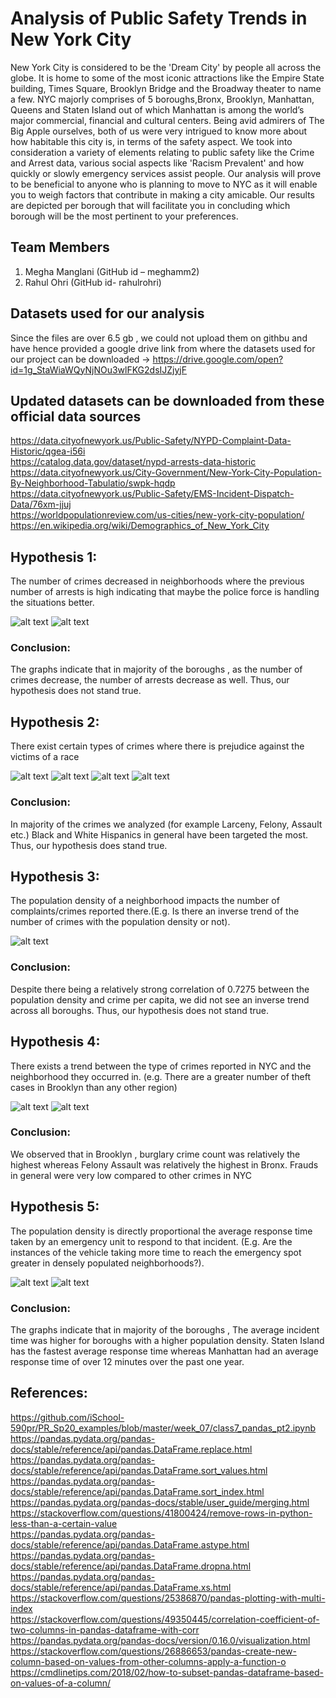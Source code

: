 # Analysis of Public Safety Trends in New York City

New York City is considered to be the 'Dream City' by people all across the globe. It is home to some of the most iconic attractions like the Empire State building, Times Square, Brooklyn Bridge and the Broadway theater to name a few. NYC majorly comprises of 5 boroughs,Bronx, Brooklyn, Manhattan, Queens and Staten Island out of which Manhattan is among the world’s major commercial, financial and cultural centers. Being avid admirers of The Big Apple ourselves, both of us were very intrigued to know more about how habitable this city is, in terms of the safety aspect. We took into consideration a variety of elements relating to public safety like the Crime and Arrest data, various social aspects like 'Racism Prevalent' and how quickly or slowly emergency services assist people. Our analysis will prove to be beneficial to anyone who is planning to move to NYC as it will enable you to weigh factors that contribute in making a city amicable. Our results are depicted per borough that will facilitate you in concluding which borough will be the most pertinent to your preferences.


## Team Members
1) Megha Manglani (GitHub id – meghamm2)
2) Rahul Ohri (GitHub id- rahulrohri)


## Datasets used for our analysis
Since the files are over 6.5 gb , we could not upload them on githbu and have hence provided a google drive link from where the datasets used for our project can be downloaded -> https://drive.google.com/open?id=1g_StaWiaWQyNjNOu3wlFKG2dsIJZjyjF


## Updated datasets can be downloaded from these official data sources
https://data.cityofnewyork.us/Public-Safety/NYPD-Complaint-Data-Historic/qgea-i56i<br /> 
https://catalog.data.gov/dataset/nypd-arrests-data-historic<br /> 
https://data.cityofnewyork.us/City-Government/New-York-City-Population-By-Neighborhood-Tabulatio/swpk-hqdp<br /> 
https://data.cityofnewyork.us/Public-Safety/EMS-Incident-Dispatch-Data/76xm-jjuj<br /> 
https://worldpopulationreview.com/us-cities/new-york-city-population/ <br/>
https://en.wikipedia.org/wiki/Demographics_of_New_York_City<br/> 


## Hypothesis 1:
The number of crimes decreased in neighborhoods where the previous number of arrests is high indicating that maybe the police force is handling the situations better.

![alt text](https://github.com/rahulrohri/final_project_2020Sp/blob/master/Images/Hypothesis%201%20-%20Part%201.PNG?raw=true)
![alt text](https://github.com/rahulrohri/final_project_2020Sp/blob/master/Images/Hypothesis%201%20-%20Part%202.PNG?raw=true)

### Conclusion: 
The graphs indicate that in majority of the boroughs , as the number of crimes decrease, the number of arrests decrease as well. Thus, our hypothesis does not stand true.


## Hypothesis 2:
There exist certain types of crimes where there is prejudice against the victims of a race

![alt text](https://github.com/rahulrohri/final_project_2020Sp/blob/master/Images/Hypothesis%202%20-%20Part%201.PNG?raw=true)
![alt text](https://github.com/rahulrohri/final_project_2020Sp/blob/master/Images/Hypothesis%202%20-%20Part%202.PNG?raw=true)
![alt text](https://github.com/rahulrohri/final_project_2020Sp/blob/master/Images/Hypothesis%202%20-%20Part%203.PNG?raw=true)
![alt text](https://github.com/rahulrohri/final_project_2020Sp/blob/master/Images/Hypothesis%202%20-%20Part%204.PNG?raw=true)

### Conclusion: 
In majority of the crimes we analyzed (for example Larceny, Felony, Assault etc.) Black and White Hispanics in general have been targeted the most. Thus, our hypothesis does stand true.

## Hypothesis 3:
The population density of a neighborhood impacts the number of complaints/crimes reported there.(E.g. Is there an inverse trend of the number of crimes with the population density or not).

![alt text](https://github.com/rahulrohri/final_project_2020Sp/blob/master/Images/Hypothesis%203.PNG?raw=true)

### Conclusion: 
Despite there being a relatively strong correlation of 0.7275 between the population density and crime per capita, we did not see an inverse trend across all boroughs. Thus, our hypothesis does not stand true.

## Hypothesis 4:
There exists a trend between the type of crimes reported in NYC and the neighborhood they occurred in. (e.g. There are a greater number of theft cases in Brooklyn than any other region)

![alt text](https://github.com/rahulrohri/final_project_2020Sp/blob/master/Images/Hypothesis%204%20-%20Part%201.PNG?raw=true)
![alt text](https://github.com/rahulrohri/final_project_2020Sp/blob/master/Images/Hypothesis%204%20-%20Part%202.PNG?raw=true)

### Conclusion: 
We observed that in Brooklyn , burglary crime count was relatively the highest whereas Felony Assault was relatively the highest in Bronx. Frauds in general were very low compared to other crimes in NYC

## Hypothesis 5:
The population density is directly proportional the average response time taken by an emergency unit to respond to that incident. (E.g. Are the instances of the vehicle taking more time to reach the emergency spot greater in densely populated neighborhoods?).

![alt text](https://github.com/rahulrohri/final_project_2020Sp/blob/master/Images/Hypothesis%205%20-%20Part%201.PNG?raw=true)
![alt text](https://github.com/rahulrohri/final_project_2020Sp/blob/master/Images/Hypothesis%205%20-%20part%202.PNG?raw=true)



### Conclusion: 
The graphs indicate that in majority of the boroughs , The average incident time was higher for boroughs with a higher population density. Staten Island has the fastest average response time whereas Manhattan had an average response time of over 12 minutes over the past one year.


## References:<br /> 
https://github.com/iSchool-590pr/PR_Sp20_examples/blob/master/week_07/class7_pandas_pt2.ipynb <br /> 
https://pandas.pydata.org/pandas-docs/stable/reference/api/pandas.DataFrame.replace.html <br /> 
https://pandas.pydata.org/pandas-docs/stable/reference/api/pandas.DataFrame.sort_values.html <br /> 
https://pandas.pydata.org/pandas-docs/stable/reference/api/pandas.DataFrame.sort_index.html <br /> 
https://pandas.pydata.org/pandas-docs/stable/user_guide/merging.html <br /> 
https://stackoverflow.com/questions/41800424/remove-rows-in-python-less-than-a-certain-value <br /> 
https://pandas.pydata.org/pandas-docs/stable/reference/api/pandas.DataFrame.astype.html <br /> 
https://pandas.pydata.org/pandas-docs/stable/reference/api/pandas.DataFrame.dropna.html <br /> 
https://pandas.pydata.org/pandas-docs/stable/reference/api/pandas.DataFrame.xs.html <br />
https://stackoverflow.com/questions/25386870/pandas-plotting-with-multi-index<br />
https://stackoverflow.com/questions/49350445/correlation-coefficient-of-two-columns-in-pandas-dataframe-with-corr<br/> 
https://pandas.pydata.org/pandas-docs/version/0.16.0/visualization.html<br />
https://stackoverflow.com/questions/26886653/pandas-create-new-column-based-on-values-from-other-columns-apply-a-function-o
https://cmdlinetips.com/2018/02/how-to-subset-pandas-dataframe-based-on-values-of-a-column/<br/>   


